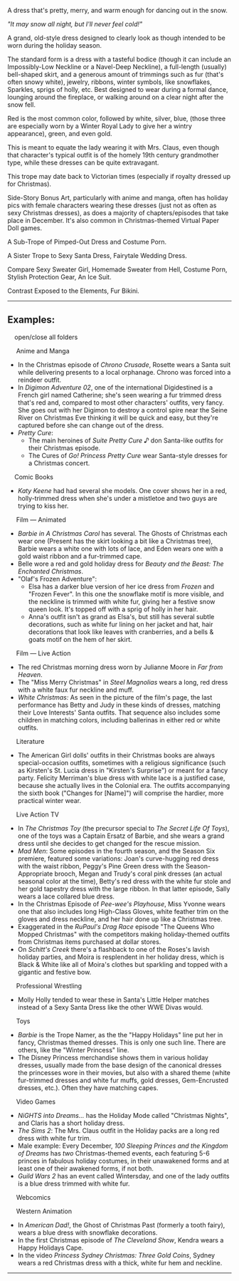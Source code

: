 A dress that's pretty, merry, and warm enough for dancing out in the snow.

_"It may snow all night, but I'll never feel cold!"_

A grand, old-style dress designed to clearly look as though intended to be worn during the holiday season.

The standard form is a dress with a tasteful bodice (though it can include an Impossibly-Low Neckline or a Navel-Deep Neckline), a full-length (usually) bell-shaped skirt, and a generous amount of trimmings such as fur (that's often snowy white), jewelry, ribbons, winter symbols, like snowflakes, Sparkles, sprigs of holly, etc. Best designed to wear during a formal dance, lounging around the fireplace, or walking around on a clear night after the snow fell.

Red is the most common color, followed by white, silver, blue, (those three are especially worn by a Winter Royal Lady to give her a wintry appearance), green, and even gold.

This is meant to equate the lady wearing it with Mrs. Claus, even though that character's typical outfit is of the homely 19th century grandmother type, while these dresses can be quite extravagant.

This trope may date back to Victorian times (especially if royalty dressed up for Christmas).

Side-Story Bonus Art, particularly with anime and manga, often has holiday pics with female characters wearing these dresses (just not as often as sexy Christmas dresses), as does a majority of chapters/episodes that take place in December. It's also common in Christmas-themed Virtual Paper Doll games.

A Sub-Trope of Pimped-Out Dress and Costume Porn.

A Sister Trope to Sexy Santa Dress, Fairytale Wedding Dress.

Compare Sexy Sweater Girl, Homemade Sweater from Hell, Costume Porn, Stylish Protection Gear, An Ice Suit.

Contrast Exposed to the Elements, Fur Bikini.

___

## Examples:

    open/close all folders 

     Anime and Manga  

-   In the Christmas episode of _Chrono Crusade_, Rosette wears a Santa suit while delivering presents to a local orphanage. Chrono was forced into a reindeer outfit.
-   In _Digimon Adventure 02_, one of the international Digidestined is a French girl named Catherine; she's seen wearing a fur trimmed dress that's red and, compared to most other characters' outfits, very fancy. She goes out with her Digimon to destroy a control spire near the Seine River on Christmas Eve thinking it will be quick and easy, but they're captured before she can change out of the dress.
-   _Pretty Cure_:
    -   The main heroines of _Suite Pretty Cure ♪_ don Santa-like outfits for their Christmas episode.
    -   The Cures of _Go! Princess Pretty Cure_ wear Santa-style dresses for a Christmas concert.

    Comic Books 

-   _Katy Keene_ had had several she models. One cover shows her in a red, holly-trimmed dress when she's under a mistletoe and two guys are trying to kiss her.

     Film — Animated 

-   _Barbie in A Christmas Carol_ has several. The Ghosts of Christmas each wear one (Present has the skirt looking a bit like a Christmas tree), Barbie wears a white one with lots of lace, and Eden wears one with a gold waist ribbon and a fur-trimmed cape.
-   Belle wore a red and gold holiday dress for _Beauty and the Beast: The Enchanted Christmas_.
-   "Olaf's Frozen Adventure":
    -   Elsa has a darker blue version of her ice dress from _Frozen_ and "Frozen Fever". In this one the snowflake motif is more visible, and the neckline is trimmed with white fur, giving her a festive snow queen look. It's topped off with a sprig of holly in her hair.
    -   Anna's outfit isn't as grand as Elsa's, but still has several subtle decorations, such as white fur lining on her jacket and hat, hair decorations that look like leaves with cranberries, and a bells & goats motif on the hem of her skirt.

     Film — Live Action 

-   The red Christmas morning dress worn by Julianne Moore in _Far from Heaven_.
-   The "Miss Merry Christmas" in _Steel Magnolias_ wears a long, red dress with a white faux fur neckline and muff.
-   _White Christmas:_ As seen in the picture of the film's page, the last performance has Betty and Judy in these kinds of dresses, matching their Love Interests' Santa outfits. That sequence also includes some children in matching colors, including ballerinas in either red or white outfits.

     Literature  

-   The American Girl dolls' outfits in their Christmas books are always special-occasion outfits, sometimes with a religious significance (such as Kirsten's St. Lucia dress in "Kirsten's Surprise") or meant for a fancy party. Felicity Merriman's blue dress with white lace is a justified case, because she actually lives in the Colonial era. The outfits accompanying the sixth book ("Changes for \[Name\]") will comprise the hardier, more practical winter wear.

     Live Action TV  

-   In _The Christmas Toy_ (the precursor special to _The Secret Life Of Toys_), one of the toys was a Captain Ersatz of Barbie, and she wears a grand dress until she decides to get changed for the rescue mission.
-   _Mad Men_: Some episodes in the fourth season, and the Season Six premiere, featured some variations: Joan's curve-hugging red dress with the waist ribbon, Peggy's Pine Green dress with the Season-Appropriate brooch, Megan and Trudy's coral pink dresses (an actual seasonal color at the time), Betty's red dress with the white fur stole and her gold tapestry dress with the large ribbon. In that latter episode, Sally wears a lace collared blue dress.
-   In the Christmas Episode of _Pee-wee's Playhouse_, Miss Yvonne wears one that also includes long High-Class Gloves, white feather trim on the gloves and dress neckline, and her hair done up like a Christmas tree.
-   Exaggerated in the _RuPaul's Drag Race_ episode "The Queens Who Mopped Christmas" with the competitors making holiday-themed outfits from Christmas items purchased at dollar stores.
-   On _Schitt's Creek_ there's a flashback to one of the Roses's lavish holiday parties, and Moira is resplendent in her holiday dress, which is Black & White like all of Moira's clothes but sparkling and topped with a gigantic and festive bow.

     Professional Wrestling  

-   Molly Holly tended to wear these in Santa's Little Helper matches instead of a Sexy Santa Dress like the other WWE Divas would.

     Toys  

-   _Barbie_ is the Trope Namer, as the the "Happy Holidays" line put her in fancy, Christmas themed dresses. This is only one such line. There are others, like the "Winter Princess" line.
-   The Disney Princess merchandise shows them in various holiday dresses, usually made from the base design of the canonical dresses the princesses wore in their movies, but also with a shared theme (white fur-trimmed dresses and white fur muffs, gold dresses, Gem-Encrusted dresses, etc.). Often they have matching capes.

     Video Games  

-   _NiGHTS into Dreams…_ has the Holiday Mode called "Christmas Nights", and Claris has a short holiday dress.
-   _The Sims 2_: The Mrs. Claus outfit in the Holiday packs are a long red dress with white fur trim.
-   Male example: Every December, _100 Sleeping Princes and the Kingdom of Dreams_ has _two_ Christmas-themed events, each featuring 5-6 princes in fabulous holiday costumes, in their unawakened forms and at least one of their awakened forms, if not both.
-   _Guild Wars 2_ has an event called Wintersday, and one of the lady outfits is a blue dress trimmed with white fur.

     Webcomics  

     Western Animation  

-   In _American Dad!_, the Ghost of Christmas Past (formerly a tooth fairy), wears a blue dress with snowflake decorations.
-   In the first Christmas episode of _The Cleveland Show_, Kendra wears a Happy Holidays Cape.
-   In the video _Princess Sydney Christmas: Three Gold Coins_, Sydney wears a red Christmas dress with a thick, white fur hem and neckline.

___